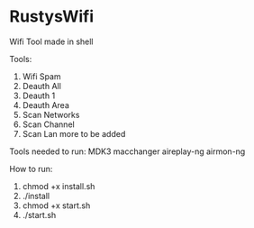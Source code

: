 # RustysWifi
Wifi Tool made in shell

Tools:
1) Wifi Spam
2) Deauth All
3) Deauth 1
4) Deauth Area
5) Scan Networks
6) Scan Channel
7) Scan Lan
more to be added

Tools needed to run:
MDK3
macchanger
aireplay-ng
airmon-ng

How to run:
1. chmod +x install.sh
2. ./install
3. chmod +x start.sh
4. ./start.sh

